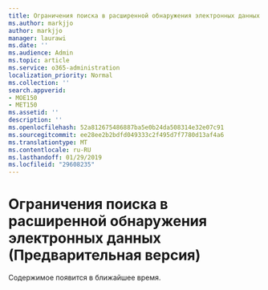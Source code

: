 ```yaml
---
title: Ограничения поиска в расширенной обнаружения электронных данных (Предварительная версия)
ms.author: markjjo
author: markjjo
manager: laurawi
ms.date: ''
ms.audience: Admin
ms.topic: article
ms.service: o365-administration
localization_priority: Normal
ms.collection: ''
search.appverid:
- MOE150
- MET150
ms.assetid: ''
description: ''
ms.openlocfilehash: 52a812675486887ba5e0b24da508314e32e07c91
ms.sourcegitcommit: ee28ee2b2bdfd049333c2f495d7f7780d13af4a6
ms.translationtype: MT
ms.contentlocale: ru-RU
ms.lasthandoff: 01/29/2019
ms.locfileid: "29608235"
---
```

# <a name="search-limits-in-advanced-ediscovery-preview"></a>Ограничения поиска в расширенной обнаружения электронных данных (Предварительная версия)

Содержимое появится в ближайшее время.

